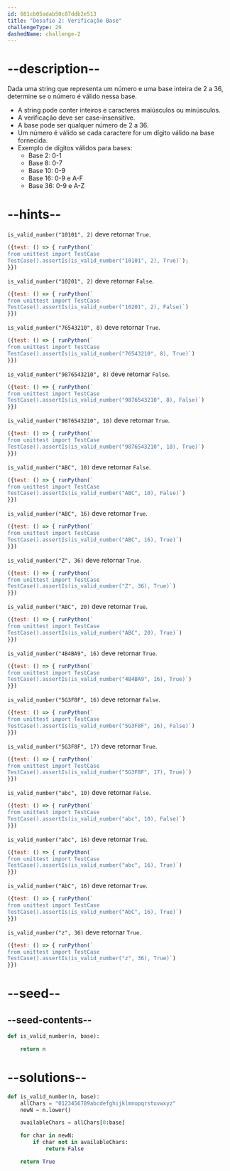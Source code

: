 ```yaml
---
id: 681cb05adab50c87ddb2e513
title: "Desafio 2: Verificação Base"
challengeType: 29
dashedName: challenge-2
---
```


# --description--

Dada uma string que representa um número e uma base inteira de 2 a 36, determine se o número é válido nessa base.

- A string pode conter inteiros e caracteres maiúsculos ou minúsculos.
- A verificação deve ser case-insensitive.
- A base pode ser qualquer número de 2 a 36.
- Um número é válido se cada caractere for um dígito válido na base fornecida.
- Exemplo de dígitos válidos para bases:
  - Base 2: 0-1
  - Base 8: 0-7
  - Base 10: 0-9
  - Base 16: 0-9 e A-F
  - Base 36: 0-9 e A-Z

# --hints--

`is_valid_number("10101", 2)` deve retornar `True`.

```js
({test: () => { runPython(`
from unittest import TestCase
TestCase().assertIs(is_valid_number("10101", 2), True)`);
}})
```

`is_valid_number("10201", 2)` deve retornar `False`.

```js
({test: () => { runPython(`
from unittest import TestCase
TestCase().assertIs(is_valid_number("10201", 2), False)`)
}})
```

`is_valid_number("76543210", 8)` deve retornar `True`.

```js
({test: () => { runPython(`
from unittest import TestCase
TestCase().assertIs(is_valid_number("76543210", 8), True)`)
}})
```

`is_valid_number("9876543210", 8)` deve retornar `False`.

```js
({test: () => { runPython(`
from unittest import TestCase
TestCase().assertIs(is_valid_number("9876543210", 8), False)`)
}})
```

`is_valid_number("9876543210", 10)` deve retornar `True`.

```js
({test: () => { runPython(`
from unittest import TestCase
TestCase().assertIs(is_valid_number("9876543210", 10), True)`)
}})
```

`is_valid_number("ABC", 10)` deve retornar `False`.

```js
({test: () => { runPython(`
from unittest import TestCase
TestCase().assertIs(is_valid_number("ABC", 10), False)`)
}})
```

`is_valid_number("ABC", 16)` deve retornar `True`.

```js
({test: () => { runPython(`
from unittest import TestCase
TestCase().assertIs(is_valid_number("ABC", 16), True)`)
}})
```

`is_valid_number("Z", 36)` deve retornar `True`.

```js
({test: () => { runPython(`
from unittest import TestCase
TestCase().assertIs(is_valid_number("Z", 36), True)`)
}})
```

`is_valid_number("ABC", 20)` deve retornar `True`.

```js
({test: () => { runPython(`
from unittest import TestCase
TestCase().assertIs(is_valid_number("ABC", 20), True)`)
}})
```

`is_valid_number("4B4BA9", 16)` deve retornar `True`.

```js
({test: () => { runPython(`
from unittest import TestCase
TestCase().assertIs(is_valid_number("4B4BA9", 16), True)`)
}})
```

`is_valid_number("5G3F8F", 16)` deve retornar `False`.

```js
({test: () => { runPython(`
from unittest import TestCase
TestCase().assertIs(is_valid_number("5G3F8F", 16), False)`)
}})
```

`is_valid_number("5G3F8F", 17)` deve retornar `True`.

```js
({test: () => { runPython(`
from unittest import TestCase
TestCase().assertIs(is_valid_number("5G3F8F", 17), True)`)
}})
```

`is_valid_number("abc", 10)` deve retornar `False`.

```js
({test: () => { runPython(`
from unittest import TestCase
TestCase().assertIs(is_valid_number("abc", 10), False)`)
}})
```

`is_valid_number("abc", 16)` deve retornar `True`.

```js
({test: () => { runPython(`
from unittest import TestCase
TestCase().assertIs(is_valid_number("abc", 16), True)`)
}})
```

`is_valid_number("AbC", 16)` deve retornar `True`.

```js
({test: () => { runPython(`
from unittest import TestCase
TestCase().assertIs(is_valid_number("AbC", 16), True)`)
}})
```

`is_valid_number("z", 36)` deve retornar `True`.

```js
({test: () => { runPython(`
from unittest import TestCase
TestCase().assertIs(is_valid_number("z", 36), True)`)
}})
```

# --seed--

## --seed-contents--

```py
def is_valid_number(n, base):

    return n
```

# --solutions--

```py
def is_valid_number(n, base):
    allChars = "0123456789abcdefghijklmnopqrstuvwxyz"
    newN = n.lower()

    availableChars = allChars[0:base]

    for char in newN:
        if char not in availableChars:
            return False

    return True
```
